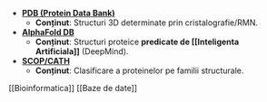 - [**PDB (Protein Data Bank)**](https://www.rcsb.org)
	-  **Conținut**: Structuri 3D determinate prin cristalografie/RMN.
- [**AlphaFold DB**](https://alphafold.ebi.ac.uk)
	-  **Conținut**: Structuri proteice **predicate de [[Inteligenta Artificiala]]** (DeepMind).
- [**SCOP/CATH** ](https://www.cathdb.info/)
    -  **Conținut**: Clasificare a proteinelor pe familii structurale.










[[Bioinformatica]]
[[Baze de date]]